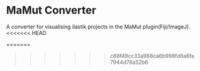# MaMut Converter

A converter for visualising ilastik projects in the MaMut plugin(Fiji/ImageJ). 
<<<<<<< HEAD

=======
>>>>>>> c88f49cc33a988ca6b998fd8a6fa7944d76a52b6
